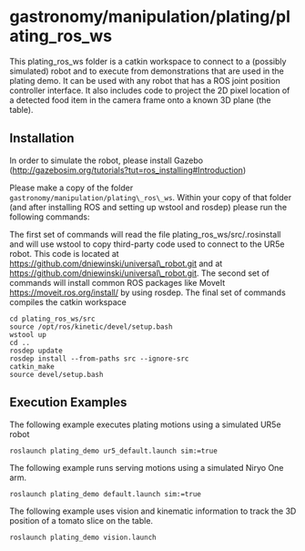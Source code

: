 # gastronomy/manipulation/plating/plating_ros_ws

This plating_ros_ws folder is a catkin workspace to connect to a (possibly simulated) robot and to execute from demonstrations that are used in the plating demo. It can be used with any robot that has a ROS joint position controller interface. It also includes code to project the 2D pixel location of a detected food item in the camera frame onto a known 3D plane (the table).

## Installation
In order to simulate the robot, please install Gazebo (http://gazebosim.org/tutorials?tut=ros_installing#Introduction)

Please make a copy of the folder `gastronomy/manipulation/plating\_ros\_ws`. Within your copy of that folder (and after installing ROS and setting up wstool and rosdep) please run the following commands:

The first set of commands will read the file plating\_ros\_ws/src/.rosinstall and will use wstool to copy third-party code used to connect to the UR5e robot. This code is located at https://github.com/dniewinski/universal\_robot.git and at https://github.com/dniewinski/universal\_robot.git. The second set of commands will install common ROS packages like MoveIt https://moveit.ros.org/install/ by using rosdep. The final set of commands compiles the catkin workspace
```
cd plating_ros_ws/src
source /opt/ros/kinetic/devel/setup.bash
wstool up
cd ..
rosdep update
rosdep install --from-paths src --ignore-src
catkin_make
source devel/setup.bash
```

## Execution Examples
The following example executes plating motions using a simulated UR5e robot
```
roslaunch plating_demo ur5_default.launch sim:=true
```
The following example runs serving motions using a simulated Niryo One arm.

```
roslaunch plating_demo default.launch sim:=true
```
The following example uses vision and kinematic information to track the 3D position of a tomato slice on the table.

```
roslaunch plating_demo vision.launch
```

